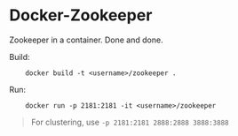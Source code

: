 # Docker-Zookeeper
Zookeeper in a container. Done and done.

Build: 

        docker build -t <username>/zookeeper . 

Run: 

        docker run -p 2181:2181 -it <username>/zookeeper 

>For clustering, use `-p 2181:2181 2888:2888 3888:3888` 
